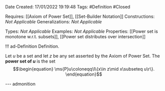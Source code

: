 <br />
<br />

Date Created: 17/01/2022 19:19:48
Tags: #Definition #Closed 

Requires: [[Axiom of Power Set]], [[Set-Builder Notation]]
Constructions: _Not Applicable_
Generalizations: _Not Applicable_

Types: _Not Applicable_
Examples: _Not Applicable_ 
Properties: [[Power set is monotone w.r.t. subsets]], [[Power set distributes over intersection]]

!!! ad-Definition Definition.

Let $u$ be a set and let $z$ be any set asserted by the Axiom of Power Set. The **power set of $u$** is the set
$$\begin{equation}
    \ms{P}u\coloneqq\l\{x\in z\mid x\subseteq u\r\}.
\end{equation}$$

--- admonition
